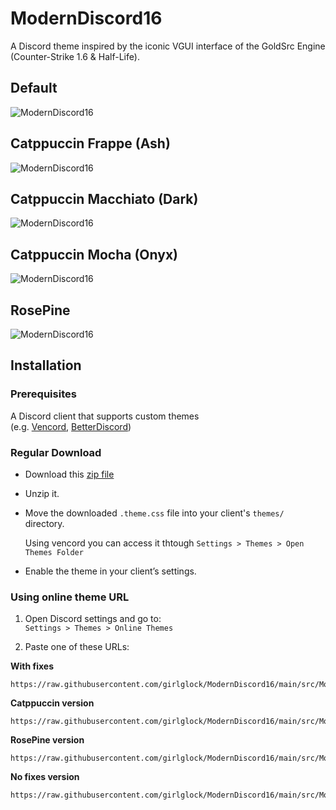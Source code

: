 # ModernDiscord16

A Discord theme inspired by the iconic VGUI interface of the GoldSrc Engine (Counter-Strike 1.6 & Half-Life).

## Default
![ModernDiscord16](https://github.com/user-attachments/assets/171a63e3-38b8-41f3-88c1-dfcfe386a0c0)

## Catppuccin Frappe (Ash)
![ModernDiscord16](https://github.com/user-attachments/assets/d1cc06e4-4084-429c-bc10-02490c09e935)

## Catppuccin Macchiato (Dark)
![ModernDiscord16](https://github.com/user-attachments/assets/a565f8d3-4cb0-4154-81f0-f95639c8f094)

## Catppuccin Mocha (Onyx)
![ModernDiscord16](https://github.com/user-attachments/assets/54ebb48d-aec1-44ac-8fb5-d39c149a2116)

## RosePine
![ModernDiscord16](https://github.com/user-attachments/assets/77cd6fa0-b17a-4074-9c22-5b0f6ca2d067)


## Installation

### Prerequisites
A Discord client that supports custom themes  
(e.g. [Vencord](https://vencord.dev/), [BetterDiscord](https://betterdiscord.app/))

### Regular Download

- Download this [zip file](https://github.com/girlglock/ModernDiscord16/releases/latest/download/ModernDiscord16.zip)

- Unzip it.

- Move the downloaded `.theme.css` file into your client's `themes/` directory.
  
  Using vencord you can access it thtough `Settings > Themes > Open Themes Folder`

- Enable the theme in your client’s settings.

### Using online theme URL
1. Open Discord settings and go to:  
   `Settings > Themes > Online Themes`

2. Paste one of these URLs:

**With fixes**  
```
https://raw.githubusercontent.com/girlglock/ModernDiscord16/main/src/ModernDiscord16.theme.css
```

**Catppuccin version**  
```
https://raw.githubusercontent.com/girlglock/ModernDiscord16/main/src/ModernDiscord16.catppuccin.theme.css
```

**RosePine version**  
```
https://raw.githubusercontent.com/girlglock/ModernDiscord16/main/src/ModernDiscord16.rosepine.theme.css
```

**No fixes version**  
```
https://raw.githubusercontent.com/girlglock/ModernDiscord16/main/src/ModernDiscord16.nofixes.theme.css
```
